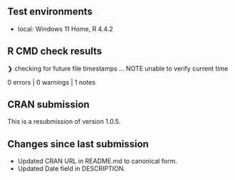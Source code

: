 ## Test environments
* local: Windows 11 Home, R 4.4.2

## R CMD check results

❯ checking for future file timestamps ... NOTE
  unable to verify current time

0 errors | 0 warnings | 1 notes

## CRAN submission

This is a resubmission of version 1.0.5.

## Changes since last submission

* Updated CRAN URL in README.md to canonical form.
* Updated Date field in DESCRIPTION.
